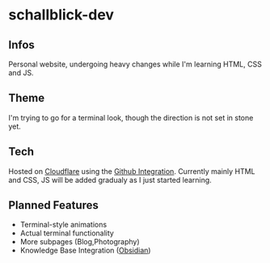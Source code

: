 # schallblick-dev
## Infos
Personal website, undergoing heavy changes while I'm learning HTML, CSS and JS.
## Theme
I'm trying to go for a terminal look, though the direction is not set in stone yet.
## Tech
Hosted on [Cloudflare](https://pages.cloudflare.com/) using the [Github Integration](https://developers.cloudflare.com/pages/platform/github-integration).
Currently mainly HTML and CSS, JS will be added gradualy as I just started learning.
## Planned Features
- Terminal-style animations
- Actual terminal functionality
- More subpages (Blog,Photography)
- Knowledge Base Integration ([Obsidian](https://obsidian.md))
